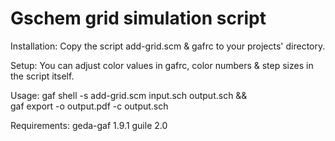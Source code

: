 Gschem grid simulation script
=============================

Installation:
  Copy the script add-grid.scm & gafrc to your projects' directory.

Setup:
  You can adjust color values in gafrc, color numbers & step sizes
  in the script itself.

Usage:
  gaf shell -s add-grid.scm input.sch output.sch && \
  gaf export -o output.pdf -c output.sch

Requirements:
  geda-gaf 1.9.1
  guile 2.0
